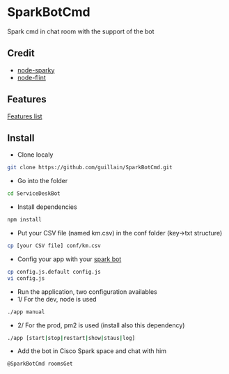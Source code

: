 # SparkBotCmd
Spark cmd in chat room with the support of the bot

## Credit
* [node-sparky](https://www.npmjs.com/package/node-sparky)
* [node-flint](https://www.npmjs.com/package/node-flint)

## Features
[Features list](FEATURES.md)

## Install
* Clone localy
```bash
git clone https://github.com/guillain/SparkBotCmd.git
```
* Go into the folder
```bash
cd ServiceDeskBot
```
* Install dependencies
```bash
npm install
```
* Put your CSV file (named km.csv) in the conf folder (key->txt structure)
```bash
cp [your CSV file] conf/km.csv
```
* Config your app with your [spark bot](https://developer.ciscospark.com/apps.html)
```bash
cp config.js.default config.js
vi config.js
```
* Run the application, two configuration availables
* 1/ For the dev, node is used
```bash
./app manual
```
* 2/ For the prod, pm2 is used (install also this dependency)
```bash
./app [start|stop|restart|show|staus|log]
```
* Add the bot in Cisco Spark space and chat with him
```bash
@SparkBotCmd roomsGet
```
